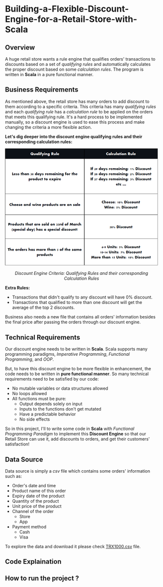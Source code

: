 # Building-a-Flexible-Discount-Engine-for-a-Retail-Store-with-Scala

## Overview ##

A huge retail store wants a rule engine that qualifies orders' transactions to discounts based on a set of *qualifying rules* and automatically calculates the proper discount based on some *calculation rules*. The program is written in __Scala__ in a pure functional manner.

## Business Requirements ##

As mentioned above, the retail store has many orders to add discount  to them according to a specific criteria. This criteria has many *qualifying rules* and each *qualifying rule* has a *calculation rule* to be applied on the orders that meets this qualifying rule. It's a hard process to be implemented manually, so a discount engine is used to ease this process and make changing the criteria a more flexible action.

__Let's dig deeper into the discount engine qualifying rules and their corresponding calculation rules:__
<div align="center">
  <img src="Discount Criteria.png" alt="Image">
  <p><em>Discount Engine Criteria: Qualifying Rules and their corresponding Calculation Rules</em></p>
</div>

__Extra Rules:__

* Transactions that didn't qualify to any discount will have 0% discount.
* Transactions that qualified to more than one discount will get the average of the top 2 discounts.

Business also needs a new file that contains all orders' information besides the final price after passing the orders through our discount engine.

## Technical Requirements ##

Our discount engine needs to be written in __Scala__. Scala supports many programming paradigms, *Imperative Programming*, *Functional Programming*, and *OOP*.

But, to have this discount engine to be more flexible in enhancement, the code needs to be written in __pure functional manner__. So many technical requirements need to be satisfied by our code:

* No mutable variables or data structures allowed
* No loops allowed
* All functions must be pure:
    * Output depends solely on input
    * Inputs to the functions don't get mutated
    * Have a predictable behavior
    * No side effects

So in this project, I'll to write some code in __Scala__ with *Functional Programming Paradigm* to implement this __Discount Engine__ so that our Retail Store can use it, add discounts to orders, and get their customers' satisfaction!

## Data Source ##

Data source is simply a *csv* file which contains some orders' information such as:
* Order's date and time
* Product name of this order
* Expiry date of the product
* Quantity of the product
* Unit price of the product
* Channel of the order
    * Store
    * App
* Payment method
    * Cash
    * Visa

To explore the data and download it please check [TRX1000.csv](TRX1000.csv) file.

## Code Explaination ##


## How to run the project ? ##